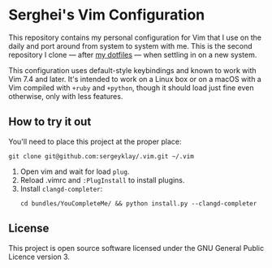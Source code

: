 # Serghei's Vim Configuration

This repository contains my personal configuration for Vim that I use on
the daily and port around from system to system with me.  This is the second
repository I clone — after [my dotfiles](https://github.com/sergeyklay/dotfiles)
— when settling in on a new system.

This configuration uses default-style keybindings and known to work with Vim
7.4 and later.  It's intended to work on a Linux box or on a macOS with a
Vim compiled with `+ruby` and `+python`, though it should load just fine even
otherwise, only with less features.

## How to try it out

You'll need to place this project at the proper place:

```shell
git clone git@github.com:sergeyklay/.vim.git ~/.vim
```

1. Open vim and wait for load `plug`.
2. Reload .vimrc and `:PlugInstall` to install plugins.
3. Install `clangd-completer`:
   ```
   cd bundles/YouCompleteMe/ && python install.py --clangd-completer
   ```

## License

This project is open source software licensed under the GNU General Public
Licence version 3.
